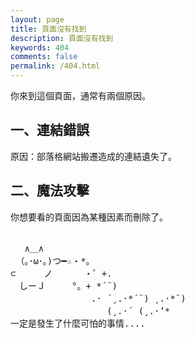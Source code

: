```yaml
---
layout: page
title: 頁面沒有找到
description: 頁面沒有找到
keywords: 404
comments: false
permalink: /404.html
---
```



你來到這個頁面，通常有兩個原因。

## 一、連結錯誤

原因：部落格網站搬遷造成的連結遺失了。


## 二、魔法攻擊

你想要看的頁面因為某種因素而刪除了。

  <style>
    pre {
          background: none;
          border: none;
    }
  </style>

  <pre>         
　 ∧＿∧
 （｡･ω･｡)つ━☆・*。
⊂　　  ノ 　　　・゜+.
　しーＪ　　　°。+ *´¨)
　　　       　　.· ´¸.·*´¨) ¸.·*¨)
　　　　　　　     　(¸.·´ (¸.·’*
一定是發生了什麼可怕的事情....
    </pre>
